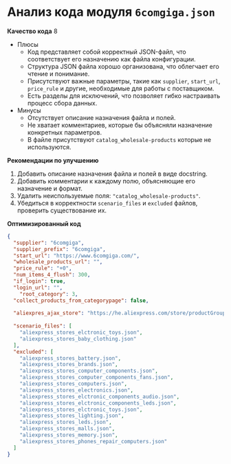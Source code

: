 # Анализ кода модуля `6comgiga.json`

**Качество кода**
8
 -  Плюсы
    - Код представляет собой корректный JSON-файл, что соответствует его назначению как файла конфигурации.
    - Структура JSON файла хорошо организована, что облегчает его чтение и понимание.
    -  Присутствуют важные параметры, такие как `supplier`, `start_url`, `price_rule` и другие, необходимые для работы с поставщиком.
    -  Есть разделы для исключений, что позволяет гибко настраивать процесс сбора данных.
 -  Минусы
    - Отсутствует описание назначения файла и полей.
    -  Не хватает комментариев, которые бы объясняли назначение конкретных параметров.
    -  В файле присутствуют  `catalog_wholesale-products` которые не используются.

**Рекомендации по улучшению**
1. Добавить описание назначения файла и полей в виде docstring.
2.  Добавить комментарии к каждому полю, объясняющие его назначение и формат.
3. Удалить неиспользуемые поля: `"catalog_wholesale-products"`.
4. Убедиться в корректности `scenario_files` и `excluded` файлов, проверить существование их.

**Оптимизированный код**
```json
{
  "supplier": "6comgiga",
  "supplier_prefix": "6comgiga",
  "start_url": "https://www.6comgiga.com/",
  "wholesale_products_url": "",
  "price_rule": "+0",
  "num_items_4_flush": 300,
  "if_login": true,
  "login_url": "",
    "root_category": 3,
  "collect_products_from_categorypage": false,
  
  "aliexpres_ajax_store": "https://he.aliexpress.com/store/productGroupsAjax.htm?storeId=",
  
  "scenario_files": [
    "aliexpress_stores_elctronic_toys.json",
    "aliexpress_stores_baby_clothing.json"
  ],
  "excluded": [
    "aliexpress_stores_battery.json",
    "aliexpress_stores_brands.json",
    "aliexpress_stores_computer_components.json",
    "aliexpress_stores_computer_components_fans.json",
    "aliexpress_stores_computers.json",
    "aliexpress_stores_electronics.json",
    "aliexpress_stores_elctronic_components_audio.json",
    "aliexpress_stores_elctronic_components_leds.json",
    "aliexpress_stores_elctronic_toys.json",
    "aliexpress_stores_lighting.json",
    "aliexpress_stores_leds.json",
    "aliexpress_stores_malls.json",
    "aliexpress_stores_memory.json",
    "aliexpress_stores_phones_repair_computers.json"
  ]
}
```